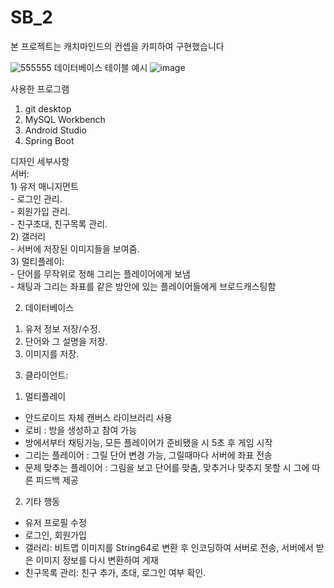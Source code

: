 # SB_2
본 프로젝트는 캐치마인드의 컨셉을 카피하여 구현했습니다

![555555](https://user-images.githubusercontent.com/49792776/83830631-8fb4bc00-a720-11ea-9ed5-5918f1975e37.png)
데이터베이스 테이블 예시
![image](https://user-images.githubusercontent.com/49792776/83830733-d1456700-a720-11ea-8119-a616342b8aa3.png)

사용한 프로그램
  1. git desktop  
  2. MySQL Workbench  
  3. Android Studio  
  4. Spring Boot  

디자인 세부사항  
  서버:  
    1) 유저 매니지먼트  
      - 로그인 관리.  
      - 회원가입 관리.  
      - 친구초대, 친구목록 관리.  
    2) 갤러리  
      - 서버에 저장된 이미지들을 보여줌.  
    3) 멀티플레이:  
      - 단어를 무작위로 정해 그리는 플레이어에게 보냄  
      - 채팅과 그리는 좌표를 같은 방안에 있는 플레이어들에게 브로드캐스팅함  

2. 데이터베이스  
1) 유저 정보 저장/수정.  
2) 단어와 그 설명을 저장.  
3) 이미지를 저장.  

3. 클라이언트:  
1) 멀티플레이   
- 안드로이드 자체 캔버스 라이브러리 사용  
- 로비 : 방을 생성하고 참여 가능  
- 방에서부터 채팅가능, 모든 플레이어가 준비됐을 시 5초 후 게임 시작    
- 그리는 플레이어 : 그릴 단어 변경 가능, 그릴때마다 서버에 좌표 전송  
- 문제 맞추는 플레이어 : 그림을 보고 단어를 맞춤, 맞추거나 맞추지 못할 시 그에 따른 피드백 제공  
2) 기타 행동   
- 유저 프로필 수정  
- 로그인, 회원가입  
- 갤러리: 비트맵 이미지를 String64로 변환 후 인코딩하여 서버로 전송, 서버에서 받은 이미지 정보를 다시 변환하여 게재  
- 친구목록 관리: 친구 추가, 초대, 로그인 여부 확인.  
